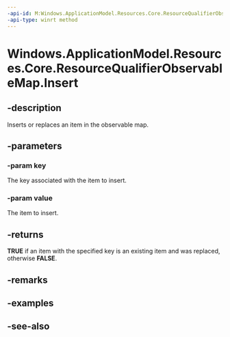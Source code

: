 ----api-id: M:Windows.ApplicationModel.Resources.Core.ResourceQualifierObservableMap.Insert(System.String,System.String)
-api-type: winrt method
---<!-- Method syntaxpublic bool Insert(System.String key, System.String value)--># Windows.ApplicationModel.Resources.Core.ResourceQualifierObservableMap.Insert## -descriptionInserts or replaces an item in the observable map.## -parameters### -param keyThe key associated with the item to insert.### -param valueThe item to insert.## -returns **TRUE** if an item with the specified key is an existing item and was replaced, otherwise **FALSE**.## -remarks## -examples## -see-also